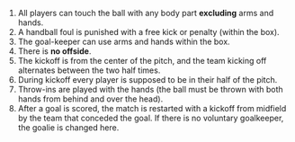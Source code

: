 
1. All players can touch the ball with any body part **excluding** arms and hands.
2. A handball foul is punished with a free kick or penalty (within the box).
3. The goal-keeper can use arms and hands within the box.
4. There is **no offside**.
5. The kickoff is from the center of the pitch, and the team kicking off alternates between the two half times.
6. During kickoff every player is supposed to be in their half of the pitch.
7. Throw-ins are played with the hands (the ball must be thrown with both hands from behind and over the head).
8. After a goal is scored, the match is restarted with a kickoff from midfield by the team that conceded the goal. If there is no voluntary goalkeeper, the goalie is changed here.
